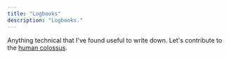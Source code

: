 ```yaml
---
title: "Logbooks"
description: "Logbooks."
---
```



Anything technical that I've found useful to write down.
Let's contribute to the [human colossus](https://waitbutwhy.com/2017/04/neuralink.html).